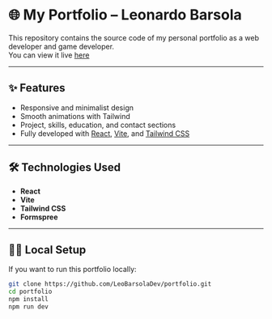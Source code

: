 # 🌐 My Portfolio – Leonardo Barsola

This repository contains the source code of my personal portfolio as a web developer and game developer.  
You can view it live [here](https://leobarsoladev.github.io/portfolio/)

---

## ✨ Features

- Responsive and minimalist design  
- Smooth animations with Tailwind  
- Project, skills, education, and contact sections  
- Fully developed with [React](https://reactjs.org/), [Vite](https://vitejs.dev/), and [Tailwind CSS](https://tailwindcss.com/)

---

## 🛠️ Technologies Used

- **React**  
- **Vite**  
- **Tailwind CSS**  
- **Formspree**

---

## 🧑‍💻 Local Setup

If you want to run this portfolio locally:

```bash
git clone https://github.com/LeoBarsolaDev/portfolio.git
cd portfolio
npm install
npm run dev
